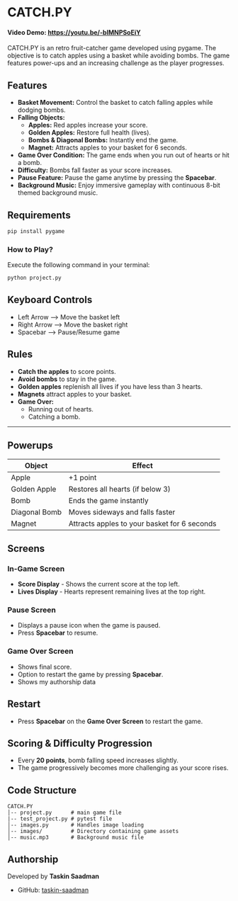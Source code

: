 # CATCH.PY
#### Video Demo:  https://youtu.be/-blMNPSoEiY

CATCH.PY is an retro fruit-catcher game developed using pygame. The objective is to catch apples using a basket while avoiding bombs. The game features power-ups and an increasing challenge as the player progresses.

## Features
- **Basket Movement:** Control the basket to catch falling apples while dodging bombs.
- **Falling Objects:**
  - **Apples:** Red apples increase your score.
  - **Golden Apples:** Restore full health (lives).
  - **Bombs & Diagonal Bombs:** Instantly end the game.
  - **Magnet:** Attracts apples to your basket for 6 seconds.
- **Game Over Condition:** The game ends when you run out of hearts or hit a bomb.
- **Difficulty:** Bombs fall faster as your score increases.
- **Pause Feature:** Pause the game anytime by pressing the **Spacebar**.
- **Background Music:** Enjoy immersive gameplay with continuous 8-bit themed background music.


## Requirements
```bash
pip install pygame
```

### How to Play?
Execute the following command in your terminal:
```bash
python project.py
```


## Keyboard Controls
- Left Arrow --> Move the basket left
- Right Arrow --> Move the basket right
- Spacebar  --> Pause/Resume game


## Rules
- **Catch the apples** to score points.
- **Avoid bombs** to stay in the game.
- **Golden apples** replenish all lives if you have less than 3 hearts.
- **Magnets** attract apples to your basket.
- **Game Over:**
  - Running out of hearts.
  - Catching a bomb.

---

## Powerups
| Object | Effect |
|--------|--------|
| Apple | +1 point |
| Golden Apple | Restores all hearts (if below 3) |
| Bomb | Ends the game instantly |
| Diagonal Bomb | Moves sideways and falls faster |
| Magnet | Attracts apples to your basket for 6 seconds |


## Screens
### In-Game Screen
- **Score Display** - Shows the current score at the top left.
- **Lives Display** - Hearts represent remaining lives at the top right.

### Pause Screen
- Displays a pause icon when the game is paused.
- Press **Spacebar** to resume.

### Game Over Screen
- Shows final score.
- Option to restart the game by pressing **Spacebar**.
- Shows my authorship data

## Restart
- Press **Spacebar** on the **Game Over Screen** to restart the game.


## Scoring & Difficulty Progression
- Every **20 points**, bomb falling speed increases slightly.
- The game progressively becomes more challenging as your score rises.


## Code Structure
```
CATCH.PY
│-- project.py      # main game file
|-- test_project.py # pytest file
│-- images.py       # Handles image loading
│-- images/         # Directory containing game assets
│-- music.mp3       # Background music file
```


## Authorship
Developed by **Taskin Saadman**
- GitHub: [taskin-saadman](https://github.com/taskin-saadman)
